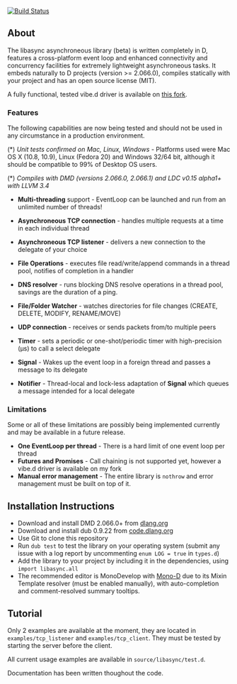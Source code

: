﻿[![Build Status](https://travis-ci.org/etcimon/libasync.png)](https://travis-ci.org/etcimon/libasync)

About
-----

The libasync asynchroneous library (beta) is written completely in D, features a cross-platform event loop and enhanced connectivity and concurrency facilities for extremely lightweight asynchroneous tasks. It embeds naturally to D projects (version >= 2.066.0), compiles statically with your project and has an open source license (MIT).

A fully functional, tested vibe.d driver is available on [this fork](https://github.com/etcimon/vibe.d/tree/native-events).

### Features

The following capabilities are now being tested and should not be used in any circumstance in a production environment.

(*) _Unit tests confirmed on Mac, Linux, Windows_ - Platforms used were Mac OS X (10.8, 10.9), Linux (Fedora 20) and Windows 32/64 bit, although it should be compatible to 99% of Desktop OS users.

(*) _Compiles with DMD (versions 2.066.0, 2.066.1) and LDC v0.15 alpha1+ with LLVM 3.4_

- **Multi-threading** support - EventLoop can be launched and run from an unlimited number of threads!

- **Asynchroneous TCP connection** - handles multiple requests at a time in each individual thread

- **Asynchroneous TCP listener** - delivers a new connection to the delegate of your choice

- **File Operations** - executes file read/write/append commands in a thread pool, notifies of completion in a handler

- **DNS resolver** - runs blocking DNS resolve operations in a thread pool, savings are the duration of a ping.

- **File/Folder Watcher** - watches directories for file changes (CREATE, DELETE, MODIFY, RENAME/MOVE)

- **UDP connection** - receives or sends packets from/to multiple peers

- **Timer** - sets a periodic or one-shot/periodic timer with high-precision (μs) to call a select delegate

- **Signal** - Wakes up the event loop in a foreign thread and passes a message to its delegate

- **Notifier** - Thread-local and lock-less adaptation of **Signal** which queues a message intended for a local delegate

### Limitations

Some or all of these limitations are possibly being implemented currently and may be available in a future release.

- **One EventLoop per thread** - There is a hard limit of one event loop per thread
- **Futures and Promises** - Call chaining is not supported yet, however a vibe.d driver is available on my fork
- **Manual error management** - The entire library is `nothrow` and error management must be built on top of it.

Installation Instructions
-------------------------

- Download and install DMD 2.066.0+ from [dlang.org](http://dlang.org/download.html)
- Download and install dub 0.9.22 from [code.dlang.org](http://code.dlang.org/download)
- Use Git to clone this repository
- Run `dub test` to test the library on your operating system (submit any issue with a log report by uncommenting `enum LOG = true` in `types.d`)
- Add the library to your project by including it in the dependencies, using `import libasync.all`
- The recommended editor is MonoDevelop with [Mono-D](http://wiki.dlang.org/Mono-D) due to its Mixin Template resolver (must be enabled manually), with auto-completion and comment-resolved summary tooltips.

Tutorial
--------

Only 2 examples are available at the moment, they are located in `examples/tcp_listener` and `examples/tcp_client`. They must be tested by starting the server before the client.

All current usage examples are available in `source/libasync/test.d`. 

Documentation has been written thoughout the code.
